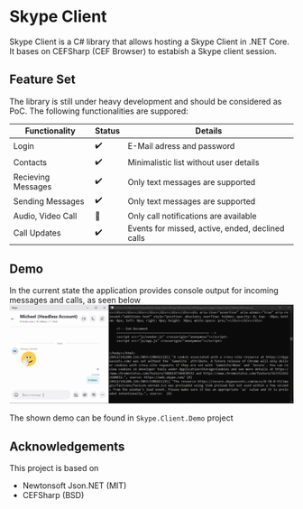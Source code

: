 # Skype Client
Skype Client is a C# library that allows hosting a Skype Client in .NET Core. It bases on CEFSharp (CEF Browser) to estabish a Skype client session.

## Feature Set
The library is still under heavy development and should be considered as PoC. The following functionalities are suppored:

| Functionality      | Status | Details |
| -------------      | ---    | ------------------------------- |
| Login			     | ✔️     | E-Mail adress and password 
| Contacts           | ✔️     | Minimalistic list without user details 
| Recieving Messages | ✔️     | Only text messages are supported 
| Sending Messages   | ✔️     | Only text messages are supported  
| Audio, Video Call  | 🚧     | Only call notifications are available 
| Call Updates       | ✔️     | Events for missed, active, ended, declined calls 

## Demo
In the current state the application provides console output for incoming messages and calls, as seen below
![Communicating with Skype running in console](skype-console-client-demo.gif)

The shown demo can be found in `Skype.Client.Demo` project

## Acknowledgements
This project is based on 
* Newtonsoft Json.NET (MIT)
* CEFSharp (BSD)
